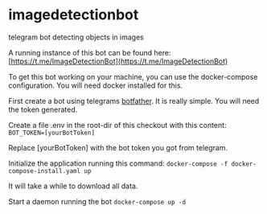 # imagedetectionbot
telegram bot detecting objects in images

A running instance of this bot can be found here:
[https://t.me/ImageDetectionBot](https://t.me/ImageDetectionBot)

To get this bot working on your machine, you can use the docker-compose configuration. You will need docker installed for this.

First create a bot using telegrams [botfather](https://t.me/BotFather). It is really simple. You will need the token generated.

Create a file .env in the root-dir of this checkout with this content:
`BOT_TOKEN=[yourBotToken]`

Replace [yourBotToken] with the bot token you got from telegram.
 
Initialize the application running this command:
`docker-compose -f docker-compose-install.yaml up`

It will take a while to download all data.

Start a daemon running the bot
`docker-compose up -d`
